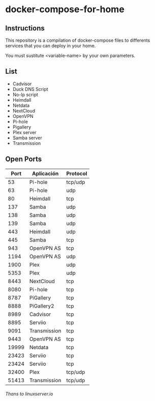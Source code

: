 # docker-compose-for-home

## Instructions

This repository is a compilation of docker-compose files to differents services that you can deploy in your home.

You must sustitute \<variable-name> by your own parameters.

## List

* Cadvisor
* Duck DNS Script
* No-Ip script
* Heimdall
* Netdata
* NextCloud
* OpenVPN
* Pi-hole
* Pigallery
* Plex server
* Samba server
* Transmission

## Open Ports

| Port  | Aplicación   | Protocol |
|-------|--------------|----------|
| 53    | Pi-hole      | tcp/udp  |
| 63    | Pi-hole      | udp      |
| 80    | Heimdall     | tcp      |
| 137   | Samba        | udp      |
| 138   | Samba        | udp      |
| 139   | Samba        | udp      |
| 443   | Heimdall     | udp      |
| 445   | Samba        | tcp      |
| 943   | OpenVPN AS   | tcp      |
| 1194  | OpenVPN AS   | udp      |
| 1900  | Plex         | udp      |
| 5353  | Plex         | udp      |
| 8443  | NextCloud    | tcp      |
| 8080  | Pi-hole      | tcp      |
| 8787  | PiGallery    | tcp      |
| 8888  | PiGallery2   | tcp      |
| 8989  | Cadvisor     | tcp      |
| 8895  | Serviio      | tcp      |
| 9091  | Transmission | tcp      |
| 9443  | OpenVPN AS   | tcp      |
| 19999 | Netdata      | tcp      |
| 23423 | Serviio      | tcp      |
| 23424 | Serviio      | tcp      |
| 32400 | Plex         | tcp/udp  |
| 51413 | Transmission | tcp/udp  |


###### Thans to linuxserver.io